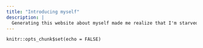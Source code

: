 ```yaml
---
title: "Introducing myself"
description: |
  Generating this website about myself made me realize that I'm starved for more creative outlets. Here are some of the creative outlets that I have maintained throughout my life.
---
```


```{r setup, include=FALSE}
knitr::opts_chunk$set(echo = FALSE)
```

